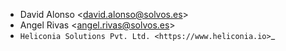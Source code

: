 - David Alonso \<<david.alonso@solvos.es>\>
- Angel Rivas \<<angel.rivas@solvos.es>\>
- `Heliconia Solutions Pvt. Ltd. <https://www.heliconia.io>`_
